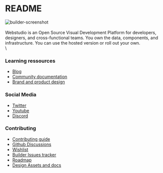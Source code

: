 # README

![builder-screenshot](https://github.com/webstudio-is/.github/blob/main/assets/builder-screenshot.png?raw=true)\
\
Webstudio is an Open Source Visual Development Platform for developers, designers, and cross-functional teams. You own the data, components, and infrastructure. You can use the hosted version or roll out your own.\
\


### Learning ressources

* [Blog](https://webstudio.is/blog)
* [Community documentation](https://github.com/webstudio-is/webstudio/tree/main/docs)
* [Brand and product design](https://github.com/webstudio-is/webstudio-design/)

### Social Media

* [Twitter](https://twitter.com/getwebstudio)
* [Youtube](https://www.youtube.com/@getwebstudio)
* [Discord](https://discord.gg/UNdyrDkq5r)

### Contributing

* [Contributing guide](https://github.com/webstudio-is/webstudio/blob/main/docs/contributing.md)
* [Github Discussions](https://github.com/webstudio-is/webstudio/discussions)
* [Wishlist](https://github.com/webstudio-is/webstudio/discussions/categories/wishlist)
* [Builder Issues tracker](https://github.com/webstudio-is/webstudio-builder/issues)
* [Roadmap](https://github.com/orgs/webstudio-is/projects)
* [Design Assets and docs](https://github.com/webstudio-is/webstudio-design)
